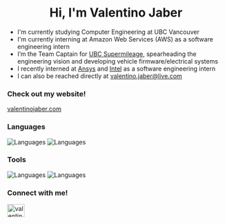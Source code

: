 <h1 align="center">Hi, I'm Valentino Jaber</h1>

- I'm currently studying Computer Engineering at UBC Vancouver
- I'm currently interning at Amazon Web Services (AWS) as a software engineering intern
- I’m the Team Captain for [UBC Supermileage](https://www.supermileage.ca/), spearheading the engineering vision and developing vehicle firmware/electrical systems
- I recently interned at [Ansys](https://www.ansys.com/products/optics) and [Intel](https://www.intel.com/content/www/us/en/homepage.html) as a software engineering intern
- I can also be reached directly at valentino.jaber@live.com

<h3 align="left"> Check out my website!</h3>
<p align="left"> <a href="https://valentinojaber.com" target="_blank">valentinojaber.com</a> </p>

<h3 align="left">Languages</h3>
<div>
  <img id="skills-pics" src="https://skillicons.dev/icons?i=java,py,c,cpp,go,bash&perline=3" alt="Languages">
  <img id="skills-pics" src="https://skillicons.dev/icons?i=js,css,html,sqlite,&perline=3" alt="Languages">
</div>

<h3 align="left">Tools</h3>
<div>
  <img id="skills-pics" src="https://skillicons.dev/icons?i=git,github,githubactions,linux,aws,gcp,gradle,arduino&perline=3" alt="Languages">
  <img id="skills-pics" src="https://skillicons.dev/icons?i=nodejs,react,mongodb,vscode,idea,androidstudio,grafana,latex&perline=3" alt="Languages">
</div>

<h3 align="left">Connect with me!</h3>
<p align="left">
<a href="https://linkedin.com/in/valentinojaber" target="blank"><img align="center" src="https://raw.githubusercontent.com/rahuldkjain/github-profile-readme-generator/master/src/images/icons/Social/linked-in-alt.svg" alt="valentinojaber" height="30" width="40" /></a>
</p>

